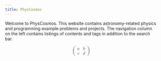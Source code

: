```yaml
---
title: PhysCosmos
---
```


Welcome to PhysCosmos.
This website contains astronomy-related physics and programming example problems and projects.
The navigation column on the left contains listings of contents and tags in addition to the search bar.

<?xml version="1.0" encoding="utf-8" standalone="no"?>
<math xmlns="http://www.w3.org/1998/Math/MathML" display="block" title="\begin{pmatrix} a &amp; b \\ c &amp; d \end{pmatrix} ">
  <mrow>
    <mrow>
      <mo>(</mo>
      <mtable>
        <mtr>
          <mtd>
            <mi>a</mi>
          </mtd>
          <mtd>
            <mi>b</mi>
          </mtd>
        </mtr>
        <mtr>
          <mtd>
            <mi>c</mi>
          </mtd>
          <mtd>
            <mi>d</mi>
          </mtd>
        </mtr>
      </mtable>
      <mo>)</mo>
    </mrow>
  </mrow>
</math>
